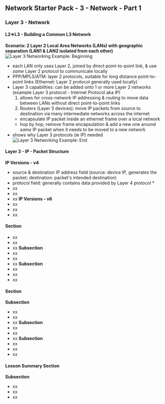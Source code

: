 ## Network Starter Pack - 3 - Network - Part 1 ##
### Layer 3 - Network
#### L2=>L3 - Building a Common L3 Network
**Scenario: 2 Layer 2 Local Area Networks (LANs) with geographic separation (LAN1 & LAN2 isolated from each other)**
![Layer 3 Networking Example: Beginning](https://i.postimg.cc/v82n0f0V/image22.png)
* each LAN only uses Layer 2, joined by direct point-to-point link, & use _same_ Layer 2 protocol to communicate locally
* PPP/MPLS/ATM: layer 2 protocols, suitable for long distance point-to-point links (Ethernet: Layer 2 protocol generally used locally)
* Layer 3 capabilities: can be added onto 1 or more Layer 2 networks (example Layer 3 protocol - Internet Protocol aka IP)
  1. allows for cross-network IP addressing & routing to move data between LANs without direct point-to-point links
  2. Routers (Layer 3 devices): move IP packets from source to destination via many intermediate networks across the internet
  * encapsulate IP packet inside an ethernet frame over a local network
  * hop by hop, remove frame encapsulation & add a new one around _same_ IP packet when it needs to be moved to a new network
* shows why Layer 3 protocols (ie IP) needed
![Layer 3 Networking Example: End](https://i.postimg.cc/HxhndGv9/image23.png)

#### Layer 3 - IP - Packet Structure
**IP Versions - v4** 
* source & destination IP address field (source: device IP, generates the packet; destination: packet's intended destination) 
* protocol field: generally contains data provided by Layer 4 protocol
  *  
* xx
* xx
* xx
**IP Versions - v6**
* xx
* xx
* xx
#### Section
* xx
* xx
* xx
**Subsection**
* xx
* xx
* xx
**Subsection**
* xx
* xx
* xx
#### Section
**Subsection**
* xx
* xx
* xx
**Subsection**
* xx
* xx
* xx
**Subsection**
* xx
* xx
* xx
#### Lesson Summary Section
**Subsection**
* xx
* xx
* xx
